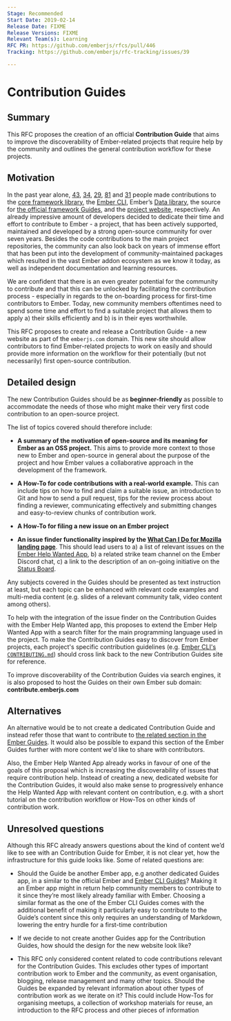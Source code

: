 ```yaml
---
Stage: Recommended
Start Date: 2019-02-14
Release Date: FIXME
Release Versions: FIXME
Relevant Team(s): Learning
RFC PR: https://github.com/emberjs/rfcs/pull/446
Tracking: https://github.com/emberjs/rfc-tracking/issues/39

---
```


# Contribution Guides

## Summary

This RFC proposes the creation of an official **Contribution Guide** that aims to improve the discoverability of Ember-related projects that require help by the community and outlines the general contribution workflow for these projects.


## Motivation

In the past year alone, [43](https://github.com/emberjs/ember.js/graphs/contributors?from=2018-01-01&to=2019-01-01&type=c), [34](https://github.com/ember-cli/ember-cli/graphs/contributors?from=2018-01-01&to=2019-01-01&type=c), [29](https://github.com/emberjs/data/graphs/contributors?from=2018-01-01&to=2019-01-01&type=c), [81](https://github.com/ember-learn/guides-source/graphs/contributors?from=2018-01-01&to=2019-01-01&type=c) and [31](https://github.com/emberjs/website/graphs/contributors?from=2018-01-01&to=2019-01-01&type=c) people made contributions to the [core framework library](https://github.com/emberjs/ember.js), the [Ember CLI](https://github.com/ember-cli/ember-cli), Ember’s [Data library](https://github.com/emberjs/data), the source for [the official framework Guides](https://github.com/ember-learn/guides-source), and the [project website](https://github.com/emberjs/website), respectively. An already impressive amount of developers decided to dedicate their time and effort to contribute to Ember - a project, that has been actively supported, maintained and developed by a strong open-source community for over seven years. Besides the code contributions to the main project repositories, the community can also look back on years of immense effort that has been put into the development of community-maintained packages which resulted in the vast Ember addon ecosystem as we know it today, as well as independent documentation and learning resources.

We are confident that there is an even greater potential for the community to contribute and that this can be unlocked by facilitating the contribution process - especially in regards to the on-boarding process for first-time contributors to Ember. Today, new community members oftentimes need to spend some time and effort to find a suitable project that allows them to apply a) their skills efficiently and b) is in their eyes worthwhile.

This RFC proposes to create and release a Contribution Guide - a new website as part of the `emberjs.com` domain. This new site should allow contributors to find Ember-related projects to work on easily and should provide more information on the workflow for their potentially (but not necessarily) first open-source contribution.

## Detailed design

The new Contribution Guides should be as **beginner-friendly** as possible to accommodate the needs of those who might make their very first code contribution to an open-source project.

 The list of topics covered should therefore include:

- **A summary of the motivation of open-source and its meaning for Ember as an OSS project.** This aims to provide more context to those new to Ember and open-source in general about the purpose of the project and how Ember values a collaborative approach in the development of the framework.

- **A How-To for code contributions with a real-world example.** This can include tips on how to find and claim a suitable issue, an introduction to Git and how to send a pull request, tips for the review process about finding a reviewer, communicating effectively and submitting changes and easy-to-review chunks of contribution work.

- **A How-To for filing a new issue on an Ember project**

- **An issue finder functionality inspired by the [What Can I Do for Mozilla landing page](https://whatcanidoformozilla.org/#!/progornoprog/teach)**. This should lead users to a) a list of relevant issues on the [Ember Help Wanted App](https://help-wanted.emberjs.com/), b) a related strike team channel on the Ember Discord chat, c) a link to the description of an on-going initiative on the [Status Board](https://emberjs.com/statusboard/).

Any subjects covered in the Guides should be presented as text instruction at least, but each topic can be enhanced with relevant code examples and multi-media content (e.g. slides of a relevant community talk, video content among others).

To help with the integration of the issue finder on the Contribution Guides with the Ember Help Wanted app, this proposes to extend the Ember Help Wanted App with a search filter for the main programming language used in the project. To make the Contribution Guides easy to discover from Ember projects, each project's specific contribution guidelines (e.g. [Ember CLI's `CONTRIBUTING.md`](https://github.com/ember-cli/ember-cli/blob/master/CONTRIBUTING.md)) should cross link back to the new Contribution Guides site for reference.

To improve discoverability of the Contribution Guides via search engines, it is also proposed to host the Guides on their own Ember sub domain: **contribute.emberjs.com**


## Alternatives

An alternative would be to not create a dedicated Contribution Guide and instead refer those that want to contribute to [the related section in the Ember Guides](https://guides.emberjs.com/release/contributing/adding-new-features/). It would also be possible to expand this section of the Ember Guides further with more content we'd like to share with contributors.

Also, the Ember Help Wanted App already works in favour of one of the goals of this proposal which is increasing the discoverability of issues that require contribution help. Instead of creating a new, dedicated website for the Contribution Guides, it would also make sense to progressively enhance the Help Wanted App with relevant content on contribution, e.g. with a short tutorial on the contribution workflow or How-Tos on other kinds of contribution work.

## Unresolved questions

Although this RFC already answers questions about the kind of content we’d like to see with an Contribution Guide for Ember, it is not clear yet, how the infrastructure for this guide looks like. Some of related questions are:

- Should the Guide be another Ember app, e.g another dedicated Guides app, in a similar to the official Ember and [Ember CLI Guides](https://github.com/ember-learn/cli-guides)? Making it an Ember app might in return help community members to contribute to it since they’re most likely already familiar with Ember. Choosing a similar format as the one of the Ember CLI Guides comes with the additional benefit of making it particularly easy to contribute to the Guide’s content since this only requires an understanding of Markdown, lowering the entry hurdle for a first-time contribution

- If we decide to not create another Guides app for the Contribution Guides, how should the design for the new website look like?

- This RFC only considered content related to code contributions relevant for the Contribution Guides. This excludes other types of important contribution work to Ember and the community, as event organisation, blogging, release management and many other topics. Should the Guides be expanded by relevant information about other types of contribution work as we iterate on it? This could include How-Tos for organising meetups, a collection of workshop materials for reuse, an introduction to the RFC process and other pieces of information
